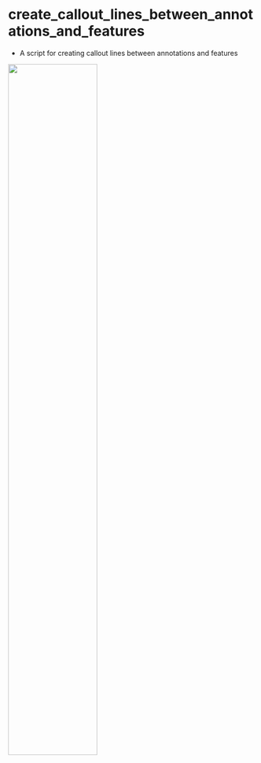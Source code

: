 # create_callout_lines_between_annotations_and_features

* A script for creating callout lines between annotations and features
<img src="xy-coordinates-to-point.PNG" height="60%" width="60%" >
